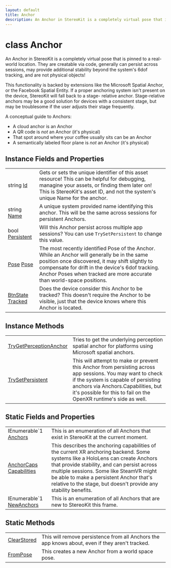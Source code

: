 ```yaml
---
layout: default
title: Anchor
description: An Anchor in StereoKit is a completely virtual pose that is pinned to a real-world location. They are creatable via code, generally can persist across sessions, may provide additional stability beyond the system's 6dof tracking, and are not physical objects!  This functionality is backed by extensions like the Microsoft Spatial Anchor, or the Facebook Spatial Entity. If a proper anchoring system isn't present on the device, StereoKit will fall back to a stage- relative anchor. Stage-relative anchors may be a good solution for devices with a consistent stage, but may be troublesome if the user adjusts their stage frequently.  A conceptual guide to Anchors. - A cloud anchor is an Anchor - A QR code is _not_ an Anchor (it's physical) - That spot around where your coffee usually sits can be an Anchor - A semantically labeled floor plane is _not_ an Anchor (it's physical)
---
```

# class Anchor

An Anchor in StereoKit is a completely virtual pose that is
pinned to a real-world location. They are creatable via code, generally
can persist across sessions, may provide additional stability beyond
the system's 6dof tracking, and are not physical objects!

This functionality is backed by extensions like the Microsoft Spatial
Anchor, or the Facebook Spatial Entity. If a proper anchoring system
isn't present on the device, StereoKit will fall back to a stage-
relative anchor. Stage-relative anchors may be a good solution for
devices with a consistent stage, but may be troublesome if the user
adjusts their stage frequently.

A conceptual guide to Anchors:
- A cloud anchor is an Anchor
- A QR code is _not_ an Anchor (it's physical)
- That spot around where your coffee usually sits can be an Anchor
- A semantically labeled floor plane is _not_ an Anchor (it's physical)

## Instance Fields and Properties

|  |  |
|--|--|
|string [Id]({{site.url}}/Pages/StereoKit/Anchor/Id.html)|Gets or sets the unique identifier of this asset resource! This can be helpful for debugging, managine your assets, or finding them later on! This is StereoKit's asset ID, and not the system's unique Name for the anchor.|
|string [Name]({{site.url}}/Pages/StereoKit/Anchor/Name.html)|A unique system provided name identifying this anchor. This will be the same across sessions for persistent Anchors.|
|bool [Persistent]({{site.url}}/Pages/StereoKit/Anchor/Persistent.html)|Will this Anchor persist across multiple app sessions? You can use `TrySetPersistent` to change this value.|
|[Pose]({{site.url}}/Pages/StereoKit/Pose.html) [Pose]({{site.url}}/Pages/StereoKit/Anchor/Pose.html)|The most recently identified Pose of the Anchor. While an Anchor will generally be in the same position once discovered, it may shift slightly to compensate for drift in the device's 6dof tracking. Anchor Poses when tracked are more accurate than world-space positions.|
|[BtnState]({{site.url}}/Pages/StereoKit/BtnState.html) [Tracked]({{site.url}}/Pages/StereoKit/Anchor/Tracked.html)|Does the device consider this Anchor to be tracked? This doesn't require the Anchor to be visible, just that the device knows where this Anchor is located.|

## Instance Methods

|  |  |
|--|--|
|[TryGetPerceptionAnchor]({{site.url}}/Pages/StereoKit/Anchor/TryGetPerceptionAnchor.html)|Tries to get the underlying perception spatial anchor for platforms using Microsoft spatial anchors.|
|[TrySetPersistent]({{site.url}}/Pages/StereoKit/Anchor/TrySetPersistent.html)|This will attempt to make or prevent this Anchor from persisting across app sessions. You may want to check if the system is capable of persisting anchors via Anchors.Capabilities, but it's possible for this to fail on the OpenXR runtime's side as well.|

## Static Fields and Properties

|  |  |
|--|--|
|IEnumerable`1 [Anchors]({{site.url}}/Pages/StereoKit/Anchor/Anchors.html)|This is an enumeration of all Anchors that exist in StereoKit at the current moment.|
|[AnchorCaps]({{site.url}}/Pages/StereoKit/AnchorCaps.html) [Capabilities]({{site.url}}/Pages/StereoKit/Anchor/Capabilities.html)|This describes the anchoring capabilities of the current XR anchoring backend. Some systems like a HoloLens can create Anchors that provide stability, and can persist across multiple sessions. Some like SteamVR might be able to make a persistent Anchor that's relative to the stage, but doesn't provide any stability benefits.|
|IEnumerable`1 [NewAnchors]({{site.url}}/Pages/StereoKit/Anchor/NewAnchors.html)|This is an enumeration of all Anchors that are new to StereoKit this frame.|

## Static Methods

|  |  |
|--|--|
|[ClearStored]({{site.url}}/Pages/StereoKit/Anchor/ClearStored.html)|This will remove persistence from all Anchors the app knows about, even if they aren't tracked.|
|[FromPose]({{site.url}}/Pages/StereoKit/Anchor/FromPose.html)|This creates a new Anchor from a world space pose.|
